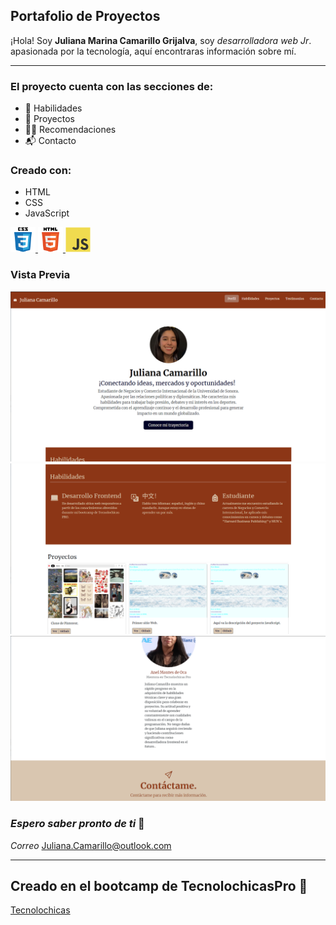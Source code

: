 ## Portafolio de Proyectos

¡Hola! Soy **Juliana Marina Camarillo Grijalva**, soy *desarrolladora web Jr*. apasionada por la tecnología, aquí encontraras información sobre mí.

________________________________
### El proyecto cuenta con las secciones de: 

- 🔨 Habilidades 
- 📝 Proyectos
- 🙍‍♀️ Recomendaciones 
- 📬 Contacto

### Creado con:
- HTML
- CSS
- JavaScript

<a href="https://www.w3schools.com/css/" target="_blank"> <img src="https://raw.githubusercontent.com/devicons/devicon/master/icons/css3/css3-original-wordmark.svg" alt="css3" width="40" height="40"/> </a>
    <a href="https://www.w3.org/html/" target="_blank"> <img src="https://raw.githubusercontent.com/devicons/devicon/master/icons/html5/html5-original-wordmark.svg" alt="html5" width="40" height="40"/> </a>
    <a href="https://developer.mozilla.org/en-US/docs/Web/JavaScript" target="_blank"> <img src="https://raw.githubusercontent.com/devicons/devicon/master/icons/javascript/javascript-original.svg" alt="javascript" width="40" height="40"/> </a>

### Vista Previa

![Proyecto](assets/Capturaportafolio1.png)
![Proyecto](assets/Capturaportafolio2.png)
![Proyecto](assets/Capturaportafolio3.png)

### *Espero saber pronto de ti* 🌼
*Correo*
[Juliana.Camarillo@outlook.com](mailto:Juliana.Camarillo@outlook.com)

____________________

## Creado en el bootcamp de TecnolochicasPro 💜
[Tecnolochicas](https://tecnolochicas.mx/)